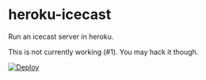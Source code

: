 # heroku-icecast
Run an icecast server in heroku.  

This is not currently working (#1). You may hack it though.

[![Deploy](https://www.herokucdn.com/deploy/button.svg)](https://heroku.com/deploy?template=https://github.com/anakaiti/heroku-icecast)
